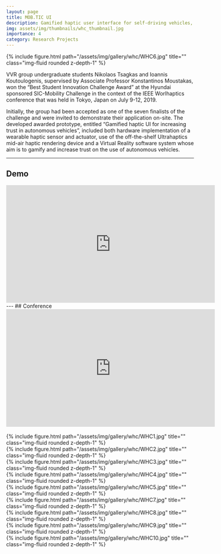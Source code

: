 ```yaml
---
layout: page
title: MOB.TIC UI
description: Gamified haptic user interface for self-driving vehicles, part of the WHC'19 mobility challenge (won the "best student innovation challenge award").
img: assets/img/thumbnails/whc_thumbnail.jpg
importance: 4
category: Research Projects
---
```


<div class="row">
    <div class="col-sm mt-3 mt-md-0">
        {% include figure.html path="/assets/img/gallery/whc/WHC6.jpg" title="" class="img-fluid rounded z-depth-1" %}
    </div>
</div>

VVR group undergraduate students Nikolaos Tsagkas and Ioannis Koutoulogenis, supervised by Associate Professor Konstantinos Moustakas, won the “Best Student Innovation Challenge Award” at the Hyundai sponsored SIC-Mobility Challenge in the context of the IEEE Worlhaptics conference that was held in Tokyo, Japan on July 9-12, 2019.

Initially, the group had been accepted as one of the seven finalists of the challenge and were invited to demonstrate their application on-site. The developed awarded prototype, entitled “Gamified haptic UI for increasing trust in autonomous vehicles”, included both hardware implementation of a wearable haptic sensor and actuator, use of the off-the-shelf Ultrahaptics mid-air haptic rendering device and a Virtual Reality software system whose aim is to gamify and increase trust on the use of autonomous vehicles.

---
## Demo 
<center>
<iframe id="video" width="560" height="315" src="https://www.youtube.com/embed/yXpWs2GW5kw?autoplay=1&mute=1&enablejsapi=1" frameborder="0" allow="encrypted-media" allowfullscreen=""></iframe>
</center>
---
## Conference 
<center>
<iframe id="video" width="560" height="315" src="https://www.youtube.com/embed/vUyxI0I4-Fo?autoplay=1&mute=1&enablejsapi=1" frameborder="0" allow="encrypted-media" allowfullscreen=""></iframe><br/><br/>
</center>


<!--  -->
<div class="row">
    <div class="col-sm mt-3 mt-md-0">
        {% include figure.html path="/assets/img/gallery/whc/WHC1.jpg" title="" class="img-fluid rounded z-depth-1" %}
    </div>
</div>

<div class="row">
    <div class="col-sm mt-3 mt-md-0">
        {% include figure.html path="/assets/img/gallery/whc/WHC2.jpg" title="" class="img-fluid rounded z-depth-1" %}
    </div>
</div>

<div class="row">
    <div class="col-sm mt-3 mt-md-0">
        {% include figure.html path="/assets/img/gallery/whc/WHC3.jpg" title="" class="img-fluid rounded z-depth-1" %}
    </div>
</div>

<div class="row">
    <div class="col-sm mt-3 mt-md-0">
        {% include figure.html path="/assets/img/gallery/whc/WHC4.jpg" title="" class="img-fluid rounded z-depth-1" %}
    </div>
</div>

<div class="row">
    <div class="col-sm mt-3 mt-md-0">
        {% include figure.html path="/assets/img/gallery/whc/WHC5.jpg" title="" class="img-fluid rounded z-depth-1" %}
    </div>
</div>


<div class="row">
    <div class="col-sm mt-3 mt-md-0">
        {% include figure.html path="/assets/img/gallery/whc/WHC7.jpg" title="" class="img-fluid rounded z-depth-1" %}
    </div>
</div>

<div class="row">
    <div class="col-sm mt-3 mt-md-0">
        {% include figure.html path="/assets/img/gallery/whc/WHC8.jpg" title="" class="img-fluid rounded z-depth-1" %}
    </div>
</div>

<div class="row">
    <div class="col-sm mt-3 mt-md-0">
        {% include figure.html path="/assets/img/gallery/whc/WHC9.jpg" title="" class="img-fluid rounded z-depth-1" %}
    </div>
</div>

<div class="row">
    <div class="col-sm mt-3 mt-md-0">
        {% include figure.html path="/assets/img/gallery/whc/WHC10.jpg" title="" class="img-fluid rounded z-depth-1" %}
    </div>
</div>



